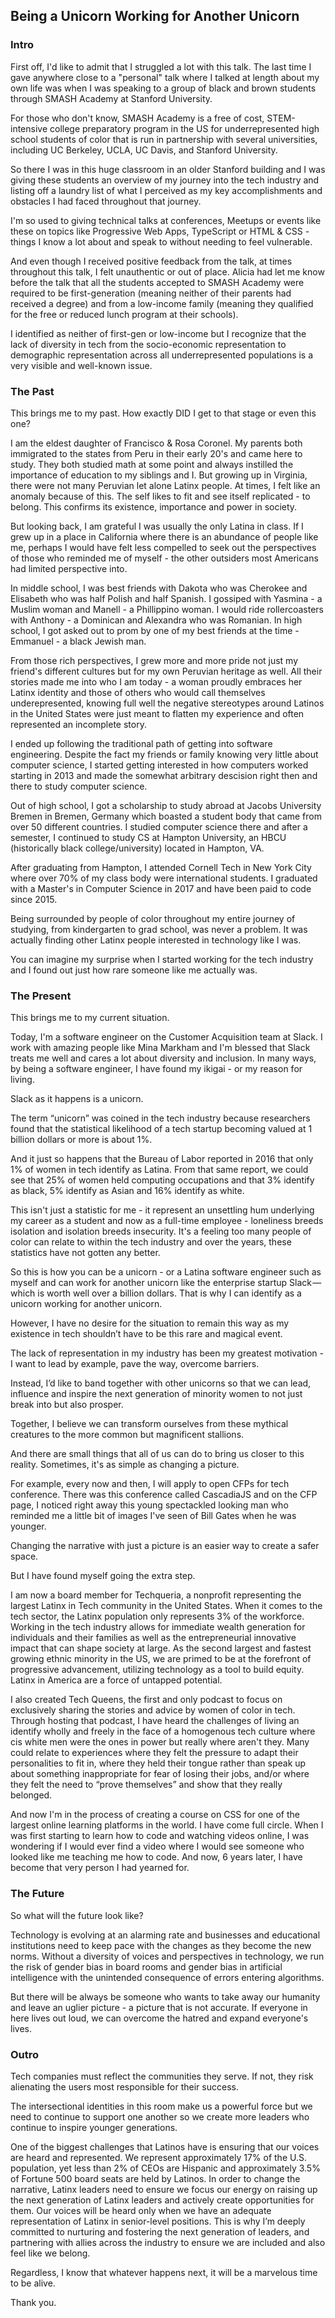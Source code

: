 ## Being a Unicorn Working for Another Unicorn

### Intro

First off, I'd like to admit that I struggled a lot with this talk. The last time I gave anywhere close to a "personal" talk where I talked at length about my own life was when I was speaking to a group of black and brown students through SMASH Academy at Stanford University.

For those who don't know, SMASH Academy is a free of cost, STEM-intensive college preparatory program in the US for underrepresented high school students of color that is run in partnership with several universities, including UC Berkeley, UCLA, UC Davis, and Stanford University.

So there I was in this huge classroom in an older Stanford building and I was giving these students an overview of my journey into the tech industry and listing off a laundry list of what I perceived as my key accomplishments and obstacles I had faced throughout that journey.

I'm so used to giving technical talks at conferences, Meetups or events like these on topics like Progressive Web Apps, TypeScript or HTML & CSS - things I know a lot about and speak to without needing to feel vulnerable.

And even though I received positive feedback from the talk, at times throughout this talk, I felt unauthentic or out of place. Alicia had let me know before the talk that all the students accepted to SMASH Academy were required to be first-generation (meaning neither of their parents had received a degree) and from a low-income family (meaning they qualified for the free or reduced lunch program at their schools).

I identified as neither of first-gen or low-income but I recognize that the lack of diversity in tech from the socio-economic representation to demographic representation across all underrepresented populations is a very visible and well-known issue.

### The Past

This brings me to my past. How exactly DID I get to that stage or even this one?

I am the eldest daughter of Francisco & Rosa Coronel. My parents both immigrated to the states from Peru in their early 20's and came here to study. They both studied math at some point and always instilled the importance of education to my siblings and I. But growing up in Virginia, there were not many Peruvian let alone Latinx people. At times, I felt like an anomaly because of this. The self likes to fit and see itself replicated - to belong. This confirms its existence, importance and power in society.

But looking back, I am grateful I was usually the only Latina in class. If I grew up in a place in California where there is an abundance of people like me, perhaps I would have felt less compelled to seek out the perspectives of those who reminded me of myself - the other outsiders most Americans had limited perspective into.

In middle school, I was best friends with Dakota who was Cherokee and Elisabeth who was half Polish and half Spanish. I gossiped with Yasmina - a Muslim woman and Manell - a Phillippino woman. I would ride rollercoasters with Anthony - a Dominican and Alexandra who was Romanian. In high school, I got asked out to prom by one of my best friends at the time - Emmanuel - a black Jewish man.

From those rich perspectives, I grew more and more pride not just my friend's different cultures but for my own Peruvian heritage as well. All their stories made me into who I am today - a woman proudly embraces her Latinx identity and those of others who would call themselves underepresented, knowing full well the negative stereotypes around Latinos in the United States were just meant to flatten my experience and often represented an incomplete story.

I ended up following the traditional path of getting into software engineering. Despite the fact my friends or family knowing very little about computer science, I started getting interested in how computers worked starting in 2013 and made the somewhat arbitrary descision right then and there to study computer science.

Out of high school, I got a scholarship to study abroad at Jacobs University Bremen in Bremen, Germany which boasted a student body that came from over 50 different countries. I studied computer science there and after a semester, I continued to study CS at Hampton University, an HBCU (historically black college/university) located in Hampton, VA.

After graduating from Hampton, I attended Cornell Tech in New York City where over 70% of my class body were international students. I graduated with a Master's in Computer Science in 2017 and have been paid to code since 2015.

Being surrounded by people of color throughout my entire journey of studying, from kindergarten to grad school, was never a problem. It was actually finding other Latinx people interested in technology like I was.

You can imagine my surprise when I started working for the tech industry and I found out just how rare someone like me actually was.

### The Present

This brings me to my current situation.

Today, I'm a software engineer on the Customer Acquisition team at Slack. I work with amazing people like Mina Markham and I'm blessed that Slack treats me well and cares a lot about diversity and inclusion. In many ways, by being a software engineer, I have found my ikigai - or my reason for living.

Slack as it happens is a unicorn.

The term “unicorn” was coined in the tech industry because researchers found that the statistical likelihood of a tech startup becoming valued at 1 billion dollars or more is about 1%.

And it just so happens that the Bureau of Labor reported in 2016 that only 1% of women in tech identify as Latina. From that same report, we could see that 25% of women held computing occupations and that 3% identify as black, 5% identify as Asian and 16% identify as white.

This isn't just a statistic for me - it represent an unsettling hum underlying my career as a student and now as a full-time employee - loneliness breeds isolation and isolation breeds insecurity. It's a feeling too many people of color can relate to within the tech industry and over the years, these statistics have not gotten any better.

So this is how you can be a unicorn - or a Latina software engineer such as myself and can work for another unicorn like the enterprise startup Slack — which is worth well over a billion dollars. That is why I can identify as a unicorn working for another unicorn.

However, I have no desire for the situation to remain this way as my existence in tech shouldn’t have to be this rare and magical event.

The lack of representation in my industry has been my greatest motivation - I want to lead by example, pave the way, overcome barriers.

Instead, I’d like to band together with other unicorns so that we can lead, influence and inspire the next generation of minority women to not just break into but also prosper.

Together, I believe we can transform ourselves from these mythical creatures to the more common but magnificent stallions.

And there are small things that all of us can do to bring us closer to this reality. Sometimes, it's as simple as changing a picture.

For example, every now and then, I will apply to open CFPs for tech conference. There was this conference called CascadiaJS and on the CFP page, I noticed right away this young spectackled looking man who reminded me a little bit of images I've seen of Bill Gates when he was younger.

Changing the narrative with just a picture is an easier way to create a safer space.

But I have found myself going the extra step.

I am now a board member for Techqueria, a nonprofit representing the largest Latinx in Tech community in the United States. When it comes to the tech sector, the Latinx population only represents 3% of the workforce. Working in the tech industry allows for immediate wealth generation for individuals and their families as well as the entrepreneurial innovative impact that can shape society at large. As the second largest and fastest growing ethnic minority in the US, we are primed to be at the forefront of progressive advancement, utilizing technology as a tool to build equity. Latinx in America are a force of untapped potential.

I also created Tech Queens, the first and only podcast to focus on exclusively sharing the stories and advice by women of color in tech. Through hosting that podcast, I have heard the challenges of living an identify wholly and freely in the face of a homogenous tech culture where cis white men were the ones in power but really where aren't they. Many could relate to experiences where they felt the pressure to adapt their personalities to fit in, where they held their tongue rather than speak up about something inappropriate for fear of losing their jobs, and/or where they felt the need to “prove themselves” and show that they really belonged.

And now I'm in the process of creating a course on CSS for one of the largest online learning platforms in the world. I have come full circle. When I was first starting to learn how to code and watching videos online, I was wondering if I would ever find a video where I would see someone who looked like me teaching me how to code. And now, 6 years later, I have become that very person I had yearned for.

### The Future

So what will the future look like?

Technology is evolving at an alarming rate and businesses and educational institutions need to keep pace with the changes as they become the new norms. Without a diversity of voices and perspectives in technology, we run the risk of gender bias in board rooms and gender bias in artificial intelligence with the unintended consequence of errors entering algorithms.

But there will be always be someone who wants to take away our humanity and leave an uglier picture - a picture that is not accurate. If everyone in here lives out loud, we can overcome the hatred and expand everyone's lives.

### Outro

Tech companies must reflect the communities they serve. If not, they risk alienating the users most responsible for their success.

The intersectional identities in this room make us a powerful force but we need to continue to support one another so we create more leaders who continue to inspire younger generations.

One of the biggest challenges that Latinos have is ensuring that our voices are heard and represented. We represent approximately 17% of the U.S. population, yet less than 2% of CEOs are Hispanic and approximately 3.5% of Fortune 500 board seats are held by Latinos. In order to change the narrative, Latinx leaders need to ensure we focus our energy on raising up the next generation of Latinx leaders and actively create opportunities for them. Our voices will be heard only when we have an adequate representation of Latinx in senior-level positions. This is why I’m deeply committed to nurturing and fostering the next generation of leaders, and partnering with allies across the industry to ensure we are included and also feel like we belong.

Regardless, I know that whatever happens next, it will be a marvelous time to be alive.

Thank you.
